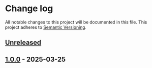 # Change log

All notable changes to this project will be documented in this file.
This project adheres to [Semantic Versioning](http://semver.org/).

## [Unreleased]

## [1.0.0] - 2025-03-25

[Unreleased]: https://github.com/ManageIQ/ansible-manageiq-automate/compare/v1.0.0...HEAD
[1.0.0]: https://github.com/ManageIQ/ansible-manageiq-automate/commits/v1.0.0/
